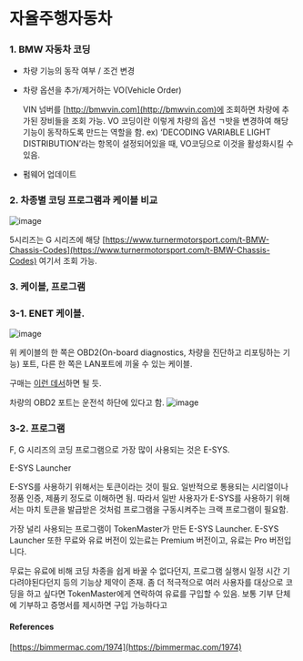 # 자율주행자동차

### 1. BMW 자동차 코딩
- 차량 기능의 동작 여부 / 조건 변경
- 차량 옵션을 추가/제거하는 VO(Vehicle Order)
   
   VIN 넘버를 [http://bmwvin.com](http://bmwvin.com)에 조회하면 차량에 추가된 장비들을 조회 가능. VO 코딩이란 이렇게 차량의 옵션 ㄱ밧을 변경하여 해당 기능이 동작하도록 만드는 역할을 함.
  ex)  ‘DECODING VARIABLE LIGHT DISTRIBUTION’라는 항목이 설정되어있을 때, VO코딩으로 이것을 활성화시킬 수 있음.
- 펌웨어 업데이트


### 2. 차종별 코딩 프로그램과 케이블 비교

![image](https://user-images.githubusercontent.com/44834680/103501102-919a5580-4e90-11eb-8303-0b158bfee57a.png)


5시리즈는 G 시리즈에 해당
[https://www.turnermotorsport.com/t-BMW-Chassis-Codes](https://www.turnermotorsport.com/t-BMW-Chassis-Codes) 여기서 조회 가능.

### 3. 케이블, 프로그램


### 3-1. ENET 케이블.
![image](https://user-images.githubusercontent.com/44834680/103501506-acb99500-4e91-11eb-832b-ff3dcec47c6a.png)

위 케이블의 한 쪽은 OBD2(On-board diagnostics, 차량을 진단하고 리포팅하는 기능) 포트, 다른 한 쪽은 LAN포트에 끼울 수 있는 케이블. 

구매는 [이런 데서](https://smartstore.naver.com/hunintl/products/347575893?NaPm=ct%3Dkji2ldio%7Cci%3D0zG0003IAJ9toQWegf3b%7Ctr%3Dpla%7Chk%3D74321162026d5565684f60d6a7154f57fc12a4b0)하면 될 듯.

차량의 OBD2 포트는 운전석 하단에 있다고 함.
![image](https://user-images.githubusercontent.com/44834680/103501644-2e112780-4e92-11eb-8f77-656e8cdc4903.png)

### 3-2. 프로그램

F, G 시리즈의 코딩 프로그램으로 가장 많이 사용되는 것은 E-SYS.

E-SYS Launcher

E-SYS를 사용하기 위해서는 토큰이라는 것이 필요.
일반적으로 통용되는 시리얼이나 정품 인증, 제품키 정도로 이해하면 됨.
따라서 일반 사용자가 E-SYS를 사용하기 위해서는 마치 토큰을 발급받은 것처럼 프로그램을 구동시켜주는 크랙 프로그램이 필요함.

가장 널리 사용되는 프로그램이 TokenMaster가 만든 E-SYS Launcher.
E-SYS Launcher 또한 무료와 유료 버전이 있는료는 Premium 버전이고, 유료는 Pro 버전입니다.

무료는 유료에 비해 코딩 차종을 쉽게 바꿀 수 없다던지, 프로그램 실행시 일정 시간 기다려야된다던지 등의 기능상 제약이 존재.
좀 더 적극적으로 여러 사용자를 대상으로 코딩을 하고 싶다면 TokenMaster에게 연락하여 유료를 구입할 수 있음. 보통 기부 단체에 기부하고 증명서를 제시하면 구입 가능하다고 

#### References
[https://bimmermac.com/1974](https://bimmermac.com/1974)
